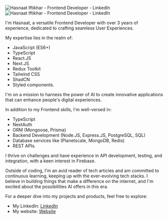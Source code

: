 ![Hasnaat Iftikhar - Frontend Developer - LinkedIn](https://github.com/hasnaat-iftikhar/hasnaat-iftikhar/assets/97826292/8501670d-f7ce-4a7f-ac2c-f5176f5cf561)![Hasnaat Iftikhar - Frontend Developer - LinkedIn](https://github.com/hasnaat-iftikhar/hasnaat-iftikhar/assets/97826292/4ecd59b3-f6d4-4487-8835-bdbb9d779e56)

I'm Hasnaat, a versatile Frontend Developer with over 3 years of experience, dedicated to crafting seamless User Experiences.

My expertise lies in the realm of:
- JavaScript (ES6+)
- TypeScript
- React.JS
- Next.JS
- Redux Toolkit
- Tailwind CSS
- ShadCN
- Styled components.

I'm on a mission to harness the power of AI to create innovative applications that can enhance people's digital experiences.

In addition to my Frontend skills, I'm well-versed in:
- TypeScript
- NextAuth
- ORM (Mongoose, Prisma)
- Backend Development (Node.JS, Express.JS, PostgreSQL, SQL)
- Database services like (Planetscale, MongoDB, Redis)
- REST APIs.

I thrive on challenges and have experience in API development, testing, and integration, with a keen interest in Firebase.

Outside of coding, I'm an avid reader of tech articles and am committed to continuous learning, keeping up with the ever-evolving tech stacks. I believe in building things that make a difference on the internet, and I'm excited about the possibilities AI offers in this era.

For a deeper dive into my projects and products, feel free to explore:
- My LinkedIn: [LinkedIn](https://www.linkedin.com/in/hasnaat-iftikhar)
- My website: [Website](https://www.hasnaat-iftikhar.com)
